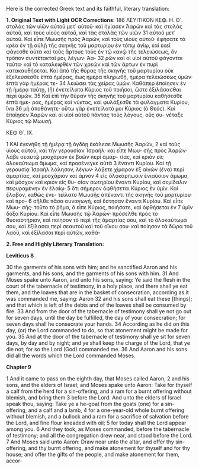 Here is the corrected Greek text and its faithful, literary translation:

**1. Original Text with Light OCR Corrections:**
186 ΛΕΥΙΤΙΚΟΝ ΚΕΦ. Η. Θ΄.
στολὰς τῶν υἱῶν αὐτοῦ μετ᾿ αὐτοῦ· καὶ ἡγίασεν Ἀαρὼν καὶ τὰς
στολὰς αὐτοῦ, καὶ τοὺς υἱοὺς αὐτοῦ, καὶ τὰς στολὰς τῶν υἱῶν
31 αὐτοῦ μετ᾿ αὐτοῦ. Καὶ εἶπε Μωυσῆς πρὸς Ἀαρών, καὶ τοὺς υἱοὺς
αὐτοῦ· ἐφήσατε τὰ κρέα ἐν τῇ αὐλῇ τῆς σκηνῆς τοῦ μαρτυρίου ἐν
τόπῳ ἁγίῳ, καὶ ἐκεῖ φάγεσθε αὐτὰ καὶ τοὺς ἄρτους τοὺς ἐν τῷ
κανῷ τῆς τελειώσεως, ὃν τρόπον συντέτακταί μοι, λέγων· Ἀα-
32 ρῶν καὶ οἱ υἱοὶ αὐτοῦ φάγονται ταῦτα· καὶ τὸ καταλειφθὲν τῶν
χρεῶν καὶ τῶν ἄρτων ἐν πυρὶ κατακαυθήσεται. Καὶ ἀπὸ τῆς θύρας
τῆς σκηνῆς τοῦ μαρτυρίου οὐκ ἐξελεύσεσθε ἑπτὰ ἡμέρας, ἕως
ἡμέρα πληρωθῇ, ἡμέρα τελειώσεως ὑμῶν· ἑπτὰ γὰρ ἡμέρας τε-
34 λειώσει τὰς χεῖρας ὑμῶν. Καθάπερ ἐποίησεν ἐν τῇ ἡμέρᾳ ταύτῃ,
(ἢ) ἐνετείλατο Κύριος τοῦ ποιῆσαι, ὥστε ἐξιλάσασθαι περὶ ὑμῶν.
35 Καὶ ἐπὶ τὴν θύραν τῆς σκηνῆς τοῦ μαρτυρίου καθήσεσθε ἑπτὰ ἡμέ-
ρας, ἡμέρας καὶ νύκτας, καὶ φυλάξεσθε τὰ φυλάγματα Κυρίου, ἵνα
36 μὴ ἀποθάνητε· οὕτω γὰρ ἐνετείλατό μοι Κύριος (ὁ Θεός). Καὶ
ἐποίησεν Ἀαρὼν καὶ οἱ υἱοὶ αὐτοῦ πάντας τοὺς λόγους, οὓς συ-
νέταξε Κύριος τῷ Μωυσῇ.

ΚΕΦ Θ΄. ΙΧ.

1 ΚΑΙ ἐγενήθη τῇ ἡμέρᾳ τῇ ὀγδόῃ ἐκάλεσε Μωυσῆς Ἀαρών,
2 καὶ τοὺς υἱοὺς αὐτοῦ, καὶ τὴν γερουσίαν Ἰσραήλ· καὶ εἶπε Μωυ-
σῆς πρὸς Ἀαρών· λάβε σεαυτῷ μοσχάριον ἐκ βοῶν περὶ ἁμαρ-
τίας, καὶ κριὸν εἰς ὁλοκαύτωμα ἄμωμα, καὶ προσένεγκε αὐτὰ
3 ἔναντι Κυρίου. Καὶ τῇ γερουσίᾳ Ἰσραὴλ λάλησον, λέγων· λάβετε
χίμαρον ἐξ αἰγῶν (ἕνα) περὶ ἁμαρτίας, καὶ μοσχάριον καὶ ἀμνὸν
4 εἰς ὁλοκάρπωσιν ἐνιαύσιον ἄμωμα, καὶ μόσχον καὶ κριὸν εἰς θυ-
σίαν σωτηρίου ἔναντι Κυρίου, καὶ σεμίδαλιν πεφυραμένην ἐν ἐλαίῳ·
5 ὅτι σήμερον ὀφθήσεται Κύριος ἐν ὑμῖν. Καὶ ἔλαβον, καθὼς ἐνε-
τείλατο Μωυσῆς ἀπέναντι τῆς σκηνῆς τοῦ μαρτυρίου· καὶ προ-
6 σῆλθε πᾶσα συναγωγή, καὶ ἔστησαν ἔναντι Κυρίου. Καὶ εἶπε Μωυ-
σῆς· τοῦτο τὸ ῥῆμα, ὃ εἶπε Κύριος, ποιήσατε, καὶ ὀφθήσεται ἐν
7 ὑμῖν δόξα Κυρίου. Καὶ εἶπε Μωυσῆς τῷ Ἀαρών· πρόσελθε πρὸς
τὸ θυσιαστήριον, καὶ ποίησον τὸ περὶ τῆς ἁμαρτίας σου, καὶ τὸ
ὁλοκαύτωμά σου, καὶ ἐξίλασαι περὶ σεαυτοῦ καὶ τοῦ οἴκου σου·
καὶ ποίησον τὰ δῶρα τοῦ λαοῦ, καὶ ἐξίλασαι περὶ αὐτῶν, καθά-

**2. Free and Highly Literary Translation:**

**Leviticus 8**

30 the garments of his sons with him; and he sanctified Aaron and his garments, and his sons, and the garments of his sons with him.
31 And Moses spake unto Aaron, and unto his sons, saying: Ye said the flesh in the court of the tabernacle of testimony, in a holy place, and there shall ye eat them, and the loaves that are in the basket of consecration, according as it was commanded me, saying: Aaron
32 and his sons shall eat these [things]; and that which is left of the debts and of the loaves shall be consumed by fire.
33 And from the door of the tabernacle of testimony shall ye not go out for seven days, until the day be fulfilled, the day of your consecration; for seven days shall he consecrate your hands.
34 According as he did on this day, (or) the Lord commanded to do, so that atonement might be made for you.
35 And at the door of the tabernacle of testimony shall ye sit for seven days, by day and by night; and ye shall keep the charge of the Lord, that ye die not; for so the Lord (God) commanded me.
36 And Aaron and his sons did all the words which the Lord commanded Moses.

**Chapter 9**

1 And it came to pass on the eighth day, that Moses called Aaron,
2 and his sons, and the elders of Israel; and Moses spake unto Aaron: Take for thyself a calf from the herd for a sin-offering, and a ram for a burnt offering without blemish, and bring them
3 before the Lord. And unto the elders of Israel speak thou, saying: Take ye a he-goat from the goats (one) for a sin-offering, and a calf and a lamb,
4 for a one-year-old whole burnt offering without blemish, and a bullock and a ram for a sacrifice of salvation before the Lord, and fine flour kneaded with oil;
5 for today shall the Lord appear among you.
6 And they took, as Moses commanded, before the tabernacle of testimony; and all the congregation drew near, and stood before the Lord.
7 And Moses said unto Aaron: Draw near unto the altar, and offer thy sin-offering, and thy burnt offering, and make atonement for thyself and for thy house; and offer the gifts of the people, and make atonement for them, accor-